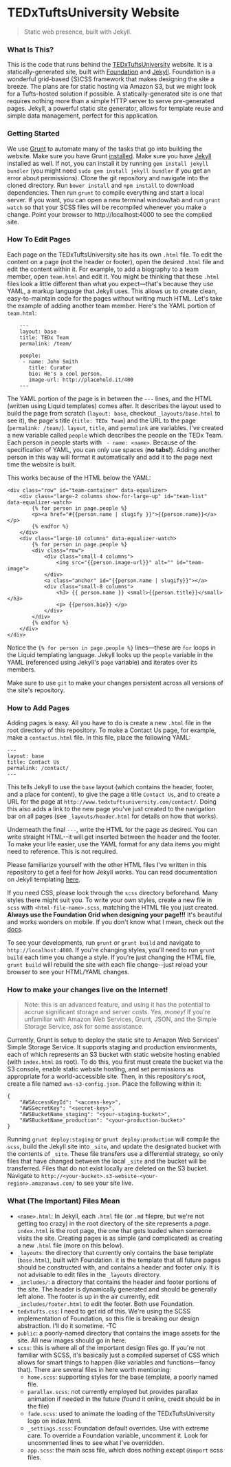 # TEDxTuftsUniversity Website
> Static web presence, built with Jekyll.

### What Is This?
This is the code that runs behind the [TEDxTuftsUniversity](http://www.tedxtuftsuniversity) website. It is a statically-generated site, built with [Foundation](http://foundation.zurb.com/docs/) and [Jekyll](http://jekyllrb.com/docs/home/). Foundation is a wonderful grid-based {S}CSS framework that makes designing the site a breeze. The plans are for static hosting via Amazon S3, but we might look for a Tufts-hosted solution if possible. A statically-generated site is one that requires nothing more than a simple HTTP server to serve pre-generated pages. Jekyll, a powerful static site generator, allows for template reuse and simple data management, perfect for this application.

### Getting Started
We use [Grunt](http://gruntjs.com) to automate many of the tasks that go into building the website. Make sure you have Grunt [installed](http://gruntjs.com/getting-started). Make sure you have [Jekyll](https://jekyllrb.com/) installed as well. If not, you can install it by running `gem install jekyll bundler` (you might need `sudo gem install jekyll bundler` if you get an error about permissions). Clone the git repository and navigate into the cloned directory. Run `bower install` and `npm install` to download dependencies. Then run `grunt` to compile everything and start a local server. If you want, you can open a new terminal window/tab and run `grunt watch` so that your SCSS files will be recompiled whenever you make a change. Point your browser to http://localhost:4000 to see the compiled site.

### How To Edit Pages
Each page on the TEDxTuftsUniversity site has its own `.html` file. To edit the content on a page (not the header or footer), open the desired `.html` file and edit the content within it. For example, to add a biography to a team member, open `team.html` and edit it. You might be thinking that these `.html` files look a little different than what you expect––that's because they use YAML, a markup language that Jekyll uses. This allows us to create clean, easy-to-maintain code for the pages without writing much HTML. Let's take the example of adding another team member. Here's the YAML portion of `team.html`:

        ---
        layout: base
        title: TEDx Team
        permalink: /team/

        people:
         - name: John Smith
           title: Curator
           bio: He's a cool person.
           image-url: http://placehold.it/400
        ---

The YAML portion of the page is in between the `---` lines, and the HTML (written using Liquid templates) comes after. It describes the layout used to build the page from scratch (`layout: base`, checkout `_layouts/base.html` to see it), the page's title (`title: TEDx Team`) and the URL to the page (`permalink: /team/`). `layout`, `title`, and `permalink` are variables. I've created a new variable called `people` which describes the people on the TEDx Team. Each person in people starts with ` - name: <name>`. Because of the specification of YAML, you can only use spaces (__no tabs!__). Adding another person in this way will format it automatically and add it to the page next time the website is built.

This works because of the HTML below the YAML:

    <div class="row" id="team-container" data-equalizer>
        <div class="large-2 columns show-for-large-up" id="team-list" data-equalizer-watch>
            {% for person in page.people %}
            <p><a href="#{{person.name | slugify }}">{{person.name}}</a></p>
            {% endfor %}
        </div>
        <div class="large-10 columns" data-equalizer-watch>
            {% for person in page.people %}
            <div class="row">
                <div class="small-4 columns">
                    <img src="{{person.image-url}}" alt="" id="team-image">
                </div>
                <a class="anchor" id="{{person.name | slugify}}"></a>
                <div class="small-8 columns">
                    <h3> {{ person.name }} <small>{{person.title}}</small></h3>
                    <p> {{person.bio}} </p>
                </div>
            </div>
            {% endfor %}
        </div>
    </div>

Notice the `{% for person in page.people %}` lines––these are `for` loops in the Liquid templating language. Jekyll looks up the `people` variable in the YAML (referenced using Jekyll's `page` variable) and iterates over its members. 

Make sure to use `git` to make your changes persistent across all versions of the site's repository.

### How to Add Pages
Adding pages is easy. All you have to do is create a new `.html` file in the root directory of this repository. To make a Contact Us page, for example, make a `contactus.html` file. In this file, place the following YAML:

    ---
    layout: base
    title: Contact Us
    permalink: /contact/
    ---

This tells Jekyll to use the `base` layout (which contains the header, footer, and a place for content), to give the page a title `Contact Us`, and to create a URL for the page at `http://www.tedxtuftsuniversity.com/contact/`. Doing this also adds a link to the new page you've just created to the navigation bar on all pages (see `_layouts/header.html` for details on how that works).

Underneath the final `---`, write the HTML for the page as desired. You can write straight HTML--it will get inserted between the header and the footer. To make your life easier, use the YAML format for any data items you might need to reference. This is not required.

Please familiarize yourself with the other HTML files I've written in this repository to get a feel for how Jekyll works. You can read documentation on Jekyll templating [here](http://jekyllrb.com/docs/templates/).

If you need CSS, please look through the `scss` directory beforehand. Many styles there might suit you. To write your own styles, create a new file in `scss` with `<html-file-name>.scss`, matching the HTML file you just created. __Always use the Foundation Grid when designing your page!!!__ It's beautiful and works wonders on mobile. If you don't know what I mean, check out the [docs](http://foundation.zurb.com/docs/components/grid.html).

To see your developments, run `grunt` or `grunt build` and navigate to `http://localhost:4000`. If you're changing styles, you'll need to run `grunt build` each time you change a style. If you're just changing the HTML file, `grunt build` will rebuild the site with each file change--just reload your browser to see your HTML/YAML changes.

### How to make your changes live on the Internet!
> Note: this is an advanced feature, and using it has the potential to accrue significant storage and server costs. Yes, *money!* If you're unfamiliar with Amazon Web Services, Grunt, JSON, and the Simple Storage Service, ask for some assistance.

Currently, Grunt is setup to deploy the static site to Amazon Web Services' Simple Storage Service. It supports staging and production environments, each of which represents an S3 bucket with static website hosting enabled (with `index.html` as root). To do this, you first must create the bucket via the S3 console, enable static website hosting, and set permissions as appropriate for a world-accessible site. Then, in this repository's root, create a file named `aws-s3-config.json`. Place the following within it:

    {
        "AWSAccessKeyId": "<access-key>",
        "AWSSecretKey": "<secret-key>",
        "AWSBucketName_staging": "<your-staging-bucket>",
        "AWSBucketName_production": "<your-production-bucket>"
    }

Running `grunt deploy:staging` or `grunt deploy:production` will compile the `scss`, build the Jekyll site into `_site`, and update the designated bucket with the contents of `_site`. These file transfers use a differential strategy, so only files that have changed between the local `_site` and the bucket will be transferred. Files that do not exist locally are deleted on the S3 bucket. Navigate to `http://<your-bucket>.s3-website-<your-region>.amazonaws.com/` to see your site live.

### What (The Important) Files Mean
*	`<name>.html`:  In Jekyll, each `.html` file (or `.md` filepre, but we're not getting too crazy) in the root directory of the site represents a _page_. `index.html` is the root page, the one that gets loaded when someone visits the site. Creating pages is as simple (and complicated) as creating a new `.html` file (more on this below).
*	`_layouts`: the directory that currently only contains the base template (`base.html`), built with Foundation. it is the template that all future pages should be constructed with, and contains a header and footer only. It is not advisable to edit files in the `_layouts` directory.
*	`_includes/`: a directory that contains the header and footer portions of the site. The header is dynamically generated and should be generally left alone. The footer is up in the air currently, edit `_includes/footer.html` to edit the footer. Both use Foundation.
*	`tedxtufts.css`: I need to get rid of this. We're using the SCSS implementation of Foundation, so this file is breaking our design abstraction. I'll do it sometime. -TC
*	`public`: a poorly-named directory that contains the image assets for the site. All new images should go in here.
*	`scss`: this is where all of the important design files go. If you're not familiar with SCSS, it's basically just a compiled superset of CSS which allows for smart things to happen (like variables and functions––fancy that). There are several files in here worth mentioning:
	*	`home.scss`: supporting styles for the base template, a poorly named file.
	*	`parallax.scss`: not currently employed but provides parallax animation if needed in the future (found it online, credit should be in the file)
	*	`fade.scss`: used to animate the loading of the TEDxTuftsUniversity logo on index.html.
	*	`_settings.scss`: Foundation default overrides. Use with extreme care. To override a Foundation variable, uncomment it. Look for uncommented lines to see what I've overridden.
	*	`app.scss`: the main scss file, which does nothing except `@import` scss files.
